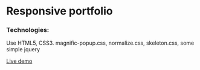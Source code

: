 # Responsive portfolio

### Technologies:
Use HTML5, CSS3. magnific-popup.css, normalize.css, skeleton.css, some simple jquery

[Live demo](https://rawgit.com/dipto0321/Build_Websites_Projects/master/Responsive%20Portfolio%20template/index.html)
